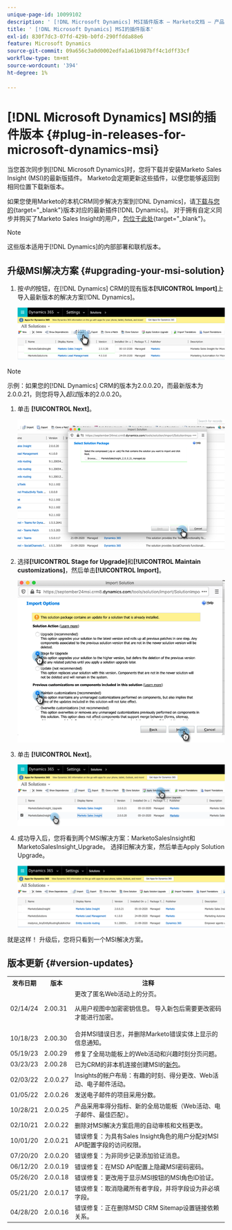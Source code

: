 ```yaml
---
unique-page-id: 10099102
description: ' [!DNL Microsoft Dynamics] MSI插件版本 — Marketo文档 — 产品文档'
title: ' [!DNL Microsoft Dynamics] MSI的插件版本'
exl-id: 830f7dc3-07fd-429b-b0fd-290ffdda88e6
feature: Microsoft Dynamics
source-git-commit: 09a656c3a0d0002edfa1a61b987bff4c1dff33cf
workflow-type: tm+mt
source-wordcount: '394'
ht-degree: 1%

---
```


# [!DNL Microsoft Dynamics] MSI的插件版本 {#plug-in-releases-for-microsoft-dynamics-msi}

当您首次同步到[!DNL Microsoft Dynamics]时，您将下载并安装Marketo Sales Insight (MSI)的最新版插件。 Marketo会定期更新这些插件，以便您能够返回到相同位置下载新版本。

如果您使用Marketo的本机CRM同步解决方案到[!DNL Dynamics]，请[下载与您的](/help/marketo/product-docs/marketo-sales-insight/msi-for-microsoft-dynamics/installing/download-the-marketo-sales-insight-solution-for-microsoft-dynamics.md){target="_blank"}版本对应的最新插件[!DNL Dynamics]。 对于拥有自定义同步并购买了Marketo Sales Insight的用户，[包位于此处](https://mktg-cdn.marketo.com/community/MarketoSalesInsight_NonNative.zip){target="_blank"}。

>[!NOTE]
>
>这些版本适用于[!DNL Dynamics]的内部部署和联机版本。

## 升级MSI解决方案 {#upgrading-your-msi-solution}

1. 按&#x200B;_中的_&#x200B;按钮，在[!DNL Dynamics] CRM的现有版本&#x200B;**[!UICONTROL Import]**&#x200B;上导入最新版本的解决方案[!DNL Dynamics]。

   ![](assets/plug-in-releases-for-microsoft-dynamics-msi-1.png)

>[!NOTE]
>
>示例：如果您的[!DNL Dynamics] CRM的版本为2.0.0.20，而最新版本为2.0.0.21，则您将导入&#x200B;_超过_&#x200B;版本的2.0.0.20。

1. 单击 **[!UICONTROL Next]**。

   ![](assets/plug-in-releases-for-microsoft-dynamics-msi-2.png)

1. 选择&#x200B;**[!UICONTROL Stage for Upgrade]**&#x200B;和&#x200B;**[!UICONTROL Maintain customizations]**，然后单击&#x200B;**[!UICONTROL Import]**。

   ![](assets/plug-in-releases-for-microsoft-dynamics-msi-3.png)

1. 单击 **[!UICONTROL Next]**。

   ![](assets/plug-in-releases-for-microsoft-dynamics-msi-4.png)

1. 成功导入后，您将看到两个MSI解决方案：MarketoSalesInsight和MarketoSalesInsight_Upgrade。 选择旧解决方案，然后单击Apply Solution Upgrade。

   ![](assets/plug-in-releases-for-microsoft-dynamics-msi-5.png)

就是这样！ 升级后，您将只看到一个MSI解决方案。

## 版本更新 {#version-updates}

<table>
 <tbody>
  <tr>
   <th>发布日期</th>
   <th>版本</th>
   <th>注释</th>
  </tr>
  <tr>
   <td>02/14/24</td>
   <td>2.00.31</td>
   <td>更改了匿名Web活动上的分页。
   <p>
   从用户视图中加密密钥信息。 导入新包后需要更改密码才能进行加密。</td>
  </tr>
  <tr>
   <td>10/18/23</td>
   <td>2.00.30</td>
   <td>合并MSI错误日志，并删除Marketo错误实体上显示的信息通知。</td>
  </tr>
  <tr>
   <td>05/19/23</td>
   <td>2.00.29</td>
   <td>修复了全局功能板上的Web活动和兴趣时刻分页问题。</td>
  </tr>
  <tr>
   <td>03/23/23</td>
   <td>2.00.28</td>
   <td>已为CRM的非本机连接创建MSI的<a href="https://mktg-cdn.marketo.com/community/MarketoSalesInsight_NonNative.zip">新包</a>。</td>
  </tr>
  <tr>
   <td>02/03/22</td>
   <td>2.0.0.27</td>
   <td>Insights的帐户布局：有趣的时刻、得分更改、Web活动、电子邮件活动。</td>
  </tr>
  <tr>
   <td>01/05/22</td>
   <td>2.0.0.26</td>
   <td>发送电子邮件的项目采用分数。</td>
  </tr>
  <tr>
   <td>10/28/21</td>
   <td>2.0.0.25</td>
   <td>产品采用率得分指标、新的全局功能板（Web活动、电子邮件、最佳匹配）。</td>
  </tr>
  <tr>
   <td>02/10/21</td>
   <td>2.0.0.22</td>
   <td>删除对MSI解决方案启用的自动审核和文档更改。</td>
  </tr>
  <tr>
   <td>10/01/20</td>
   <td>2.0.0.21</td>
   <td>错误修复：为具有Sales Insight角色的用户分配对MSI API配置字段的访问权限。</td>
  </tr>
  <tr>
   <td>07/20/20</td>
   <td>2.0.0.20</td>
   <td>错误修复：为非同步记录添加验证消息。</td>
  </tr>
  <tr>
   <td>06/12/20</td>
   <td>2.0.0.19</td>
   <td>错误修复：在MSD API配置上隐藏MSI密码密码。</td>
  </tr>
  <tr>
   <td>05/26/20</td>
   <td>2.0.0.18</td>
   <td>错误修复：更改用于显示MSI按钮的MSI角色ID验证。</td>
  </tr>
  <tr>
   <td>05/21/20</td>
   <td>2.0.0.17</td>
   <td>错误修复：取消隐藏所有者字段，并将字段设为非必填字段。</td>
  </tr>
  <tr>
   <td>04/28/20</td>
   <td>2.0.0.16</td>
   <td>错误修复：正在删除MSD CRM Sitemap设置链接依赖关系。</td>
  </tr>
 </tbody>
</table>
